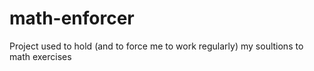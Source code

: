 # math-enforcer
Project used to hold (and to force me to work regularly) my soultions to math exercises 
